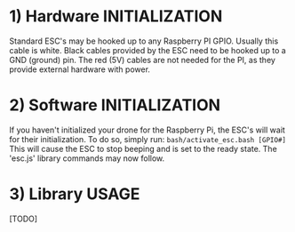 # 1) Hardware INITIALIZATION

Standard ESC's may be hooked up to any Raspberry PI GPIO. Usually this cable is white. Black cables provided by the ESC need to
be hooked up to a GND (ground) pin. The red (5V) cables are not needed for the PI, as they provide external hardware with power.



# 2) Software INITIALIZATION

If you haven't initialized your drone for the Raspberry Pi, the ESC's will wait for their initialization. To do so, simply run:
`bash/activate_esc.bash [GPIO#]`
This will cause the ESC to stop beeping and is set to the ready state. The 'esc.js' library commands may now follow.

# 3) Library USAGE

[TODO]
